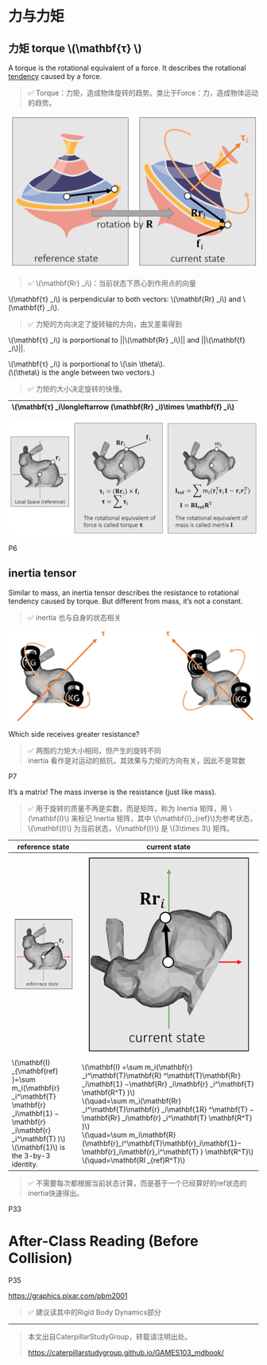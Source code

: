# 力与力矩

## 力矩 torque \\(\mathbf{τ} \\) 

A torque is the rotational equivalent of a force. It describes the rotational <u>tendency</u> caused by a force.    

> &#x2705; Torque：力矩，造成物体旋转的趋势。类比于Force：力，造成物体运动的趋势。   

![](../assets/04-2.png)     

> &#x2705; \\(\mathbf{Rr} _i\\)：当前状态下质心到作用点的向量 

\\(\mathbf{τ} _i\\) is perpendicular to both vectors: \\(\mathbf{Rr} _i\\) and \\(\mathbf{f} _i\\).    

> &#x2705; 力矩的方向决定了旋转轴的方向，由叉差乘得到   

\\(\mathbf{τ} _i\\) is porportional to ||\\(\mathbf{Rr} _i\\)|| and ||\\(\mathbf{f} _i\\)||.    


\\(\mathbf{τ} _i\\) is porportional to \\(\sin \theta\\).     
(\\(\theta\\)  is the angle between two vectors.)

> &#x2705; 力矩的大小决定旋转的快慢。 

|\\(\mathbf{τ} _i\longleftarrow (\mathbf{Rr} _i)\times \mathbf{f} _i\\)|   
|----|

![](./assets/03-22.png) 

P6   

## inertia tensor

Similar to mass, an inertia tensor describes the resistance to rotational tendency caused by torque. But different from mass, it’s not a constant.    

> &#x2705; inertia 也与自身的状态相关

![](./assets/04-3.png)     

Which side receives greater resistance?     

> &#x2705; 两图的力矩大小相同，但产生的旋转不同   
inertia 看作是对运动的抵抗，其效果与力矩的方向有关，因此不是常数  

P7   

It’s a matrix! The mass inverse is the resistance (just like mass).    

> &#x2705; 用于旋转的质量不再是实数，而是矩阵，称为 Inertia 矩阵，用 \\(\mathbf{I}\\) 来标记 Inertia 矩阵，其中 \\(\mathbf{I}_{ref}\\)为参考状态，\\(\mathbf{I}\\) 为当前状态，\\(\mathbf{I}\\) 是 \\(3\times 3\\) 矩阵。  

|reference state|current state|
|---|---|
|![](../assets/04-4.png)| ![](../assets/04-5.png)   |
|\\(\mathbf{I} _{\mathbf{ref} }=\sum m_i(\mathbf{r} _i^\mathbf{T} \mathbf{r} _i\mathbf{1} −\mathbf{r} _i\mathbf{r} _i^\mathbf{T} )\\)<br>\\(\mathbf{1}\\)  is the 3-by-3 identity.|\\(\mathbf{I} =\sum m_i(\mathbf{r} _i^\mathbf{T}\mathbf{R}  ^\mathbf{T}\mathbf{Rr}  _i\mathbf{1} −\mathbf{Rr} _i\mathbf{r} _i^\mathbf{T} \mathbf{R^T} )\\)  <br> \\(\quad=\sum m_i(\mathbf{Rr} _i^\mathbf{T}\mathbf{r}  _i\mathbf{1R}  ^\mathbf{T} −\mathbf{Rr} _i\mathbf{r} _i^\mathbf{T} \mathbf{R^T} )\\) <br> \\(\quad=\sum m_i\mathbf{R}(\mathbf{r}_i^\mathbf{T}\mathbf{r}_i\mathbf{1}−\mathbf{r}_i\mathbf{r}_i^\mathbf{T} ) \mathbf{R^T}\\)   <br> \\(\quad=\mathbf{RI _{ref}R^T}\\)|

> &#x2705; 不需要每次都根据当前状态计算，而是基于一个已经算好的ref状态的 inertia快速得出。  


P33
# After-Class Reading (Before Collision)

P35  

<https://graphics.pixar.com/pbm2001>     

> &#x2705; 建议读其中的Rigid Body Dynamics部分    

---------------------------------------
> 本文出自CaterpillarStudyGroup，转载请注明出处。
>
> https://caterpillarstudygroup.github.io/GAMES103_mdbook/
